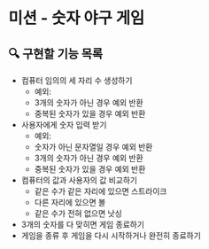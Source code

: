 # 미션 - 숫자 야구 게임

## 🔍 구현할 기능 목록 
- 컴퓨터 임의의 세 자리 수 생성하기
  - 예외: 
  - 3개의 숫자가 아닌 경우 예외 반환
  - 중복된 숫자가 있을 경우 예외 반환
- 사용자에게 숫자 입력 받기
  - 예외:
  - 숫자가 아닌 문자열일 경우 예외 반환
  - 3개의 숫자가 아닌 경우 예외 반환
  - 중복된 숫자가 있을 경우 예외 반환
- 컴퓨터의 값과 사용자의 값 비교하기
  - 같은 수가 같은 자리에 있으면 스트라이크
  - 다른 자리에 있으면 볼
  - 같은 수가 전혀 없으면 낫싱
- 3개의 숫자를 다 맞히면 게임 종료하기
- 게임을 종류 후 게임을 다시 시작하거나 완전히 종료하기
